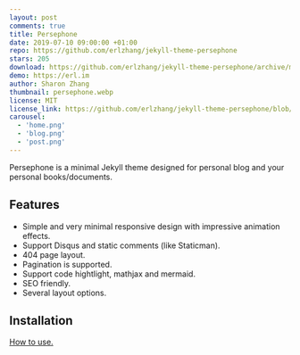 ```yaml
---
layout: post
comments: true
title: Persephone
date: 2019-07-10 09:00:00 +01:00
repo: https://github.com/erlzhang/jekyll-theme-persephone
stars: 205
download: https://github.com/erlzhang/jekyll-theme-persephone/archive/master.zip
demo: https://erl.im
author: Sharon Zhang
thumbnail: persephone.webp
license: MIT
license_link: https://github.com/erlzhang/jekyll-theme-persephone/blob/master/LICENSE.txt
carousel:
  - 'home.png'
  - 'blog.png'
  - 'post.png'
---
```


Persephone is a minimal Jekyll theme designed for personal blog and your personal books/documents.

## Features

* Simple and very minimal responsive design with impressive animation effects.
* Support Disqus and static comments (like Staticman).
* 404 page layout.
* Pagination is supported.
* Support code hightlight, mathjax and mermaid.
* SEO friendly.
* Several layout options.

## Installation

[How to use.](https://github.com/erlzhang/jekyll-theme-persephone)
